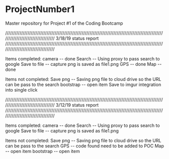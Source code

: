 # ProjectNumber1
Master repository for Project #1 of the Coding Bootcamp


//////////////////////////////////////////////////////////////////////////////////////////////////////////////////////////////////
3/18/19 status report
//////////////////////////////////////////////////////////////////////////////////////////////////////////////////////////////////

Items completed: camera -- done
                 Search -- Using proxy to pass search to google
                 Save to file -- capture png is saved as file1.png
                 GPS -- done
                 Map -- done
                 
Items not completed: Save png -- Saving png file to cloud drive so the URL can be pass to the search 
                 bootstrap -- open item
                 Save to imgur
                 integration into single click


//////////////////////////////////////////////////////////////////////////////////////////////////////////////////////////////////
3/12/19 status report
//////////////////////////////////////////////////////////////////////////////////////////////////////////////////////////////////

Items completed: camera -- done
                 Search -- Using proxy to pass search to google
                 Save to file -- capture png is saved as file1.png
                 
Items not completed: Save png -- Saving png file to cloud drive so the URL can be pass to the search 
                 GPS -- code found need to be added to POC
                 Map -- open item
                 bootstrap -- open item


